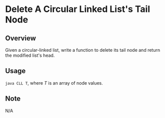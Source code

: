 # Delete A Circular Linked List's Tail Node

Overview
---
Given a circular-linked list, write a function to delete its tail node and 
return the modified list's head.

Usage
---
`java CLL T`, where _T_ is an array of node values.

Note
---
N/A
